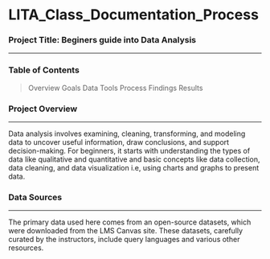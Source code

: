 # LITA_Class_Documentation_Process

### Project Title: Beginers guide into Data Analysis
-----
### Table of Contents
> Overview
> Goals
> Data
> Tools
> Process
> Findings
> Results

### Project Overview
------
Data analysis involves examining, cleaning, transforming, and modeling data to uncover useful information, draw conclusions, and support decision-making. For beginners, it starts with understanding the types of data like qualitative and quantitative and basic concepts like data collection, data cleaning, and data visualization i.e, using charts and graphs to present data. 

### Data Sources
------
The primary data used here comes from an open-source datasets, which were downloaded from the LMS Canvas site. These datasets, carefully curated by the instructors, include query languages and various other resources.

